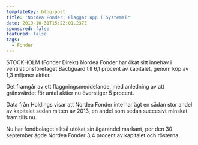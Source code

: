 ```yaml
---
templateKey: blog-post
title: 'Nordea Fonder: Flaggar upp i Systemair'
date: 2019-10-31T15:22:01.237Z
sponsored: false
featured: false
tags:
  - Fonder
---
```

STOCKHOLM (Fonder Direkt) Nordea Fonder har ökat sitt innehav i ventilationsföretaget Bactiguard till 6,1 procent av kapitalet, genom köp av 1,3 miljoner aktier.



Det framgår av ett flaggningsmeddelande, med anledning av att gränsvärdet för antal aktier nu överstiger 5 procent.



Data från Holdings visar att Nordea Fonder inte har ägt en sådan stor andel av kapitalet sedan mitten av 2013, en andel som sedan succesivt minskat fram tills nu.



Nu har fondbolaget alltså utökat sin ägarandel markant, per den 30 september ägde Nordea Fonder 3,4 procent av kapitalet och rösterna.
